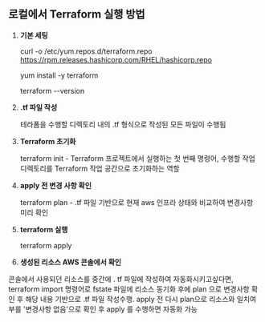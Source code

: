 ## 로컬에서 Terraform 실행 방법


1. **기본 세팅**
    
    curl -o /etc/yum.repos.d/terraform.repo https://rpm.releases.hashicorp.com/RHEL/hashicorp.repo
    
    yum install -y terraform
    
    terraform --version
    
2. **.tf 파일 작성**
    
    테라폼을 수행할 디렉토리 내의 .tf 형식으로 작성된 모든 파일이 수행됨 
    
3. **Terraform 초기화**
   
   terraform init
       - Terraform 프로젝트에서 실행하는 첫 번째 명령어, 수행할 작업 디렉토리를 Terraform 작업 공간으로 초기화하는 역할
4. **apply 전 변경 사항 확인**

   terraform plan
       - .tf 파일 기반으로 현재 aws 인프라 상태와 비교하여 변경사항 미리 확인
5. **terraform 실행**

   terraform apply
6. **생성된 리소스 AWS 콘솔에서 확인**


콘솔에서 사용되던 리소스를 중간에 . tf 파일에 작성하여 자동화시키고싶다면, terraform import 명령어로 fstate 파일에 리소스 동기화 후에 plan 으로 변경사항 확인 후 해당 내용 기반으로 .tf 파일 작성수행. apply 전 다시 plan으로 리소스와 일치여부를 '변경사항 없음'으로 확인 후 apply 를 수행하면 자동화 가능
